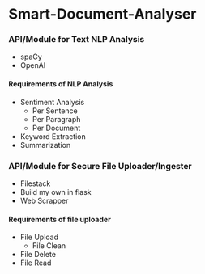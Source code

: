 # Smart-Document-Analyser

### API/Module for Text NLP Analysis
- spaCy
- OpenAI

#### Requirements of NLP Analysis
- Sentiment Analysis
    - Per Sentence
    - Per Paragraph
    - Per Document
- Keyword Extraction
- Summarization

### API/Module for Secure File Uploader/Ingester
- Filestack
- Build my own in flask
- Web Scrapper

#### Requirements of file uploader
- File Upload
    - File Clean
- File Delete
- File Read
